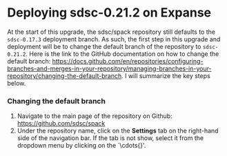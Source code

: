 # Deploying sdsc-0.21.2 on Expanse

At the start of this upgrade, the sdsc/spack repository still defaults to the `sdsc-0.17.3` deployment branch. As such, the first step in this upgrade and deployment will be to change the default branch of the repository to `sdsc-0.21.2`. Here is the link to the GitHub documentation on how to change the default branch: https://docs.github.com/en/repositories/configuring-branches-and-merges-in-your-repository/managing-branches-in-your-repository/changing-the-default-branch. I will summarize the key steps below.

### Changing the default branch

1. Navigate to the main page of the repository on Github: https://github.com/sdsc/spack
2. Under the repository name, click on the **Settings** tab on the right-hand side of the navigation bar. If the tab is not show, select it from the dropdown menu by clicking on the `\cdots{}'.
